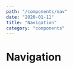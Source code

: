 ```yaml
---
path: "/components/nav"
date: "2020-01-11"
title: "Navigation"
category: "components"
---
```


# Navigation
